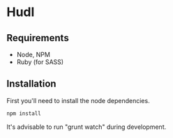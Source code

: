 # Hudl

## Requirements

- Node, NPM
- Ruby (for SASS)

## Installation

First you'll need to install the node dependencies.

```bash
npm install
```

It's advisable to run "grunt watch" during development.